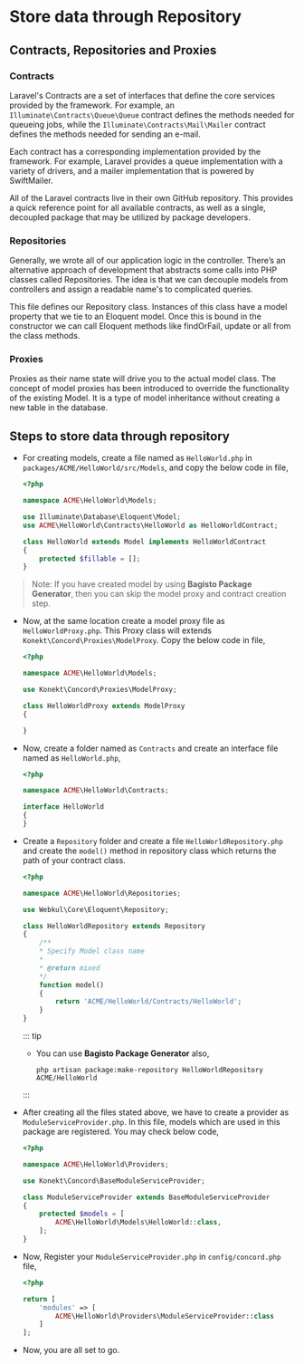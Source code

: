 # Store data through Repository

## Contracts, Repositories and Proxies

### Contracts

Laravel's Contracts are a set of interfaces that define the core services provided by the framework. For example, an `Illuminate\Contracts\Queue\Queue` contract defines the methods needed for queueing jobs, while the `Illuminate\Contracts\Mail\Mailer` contract defines the methods needed for sending an e-mail.

Each contract has a corresponding implementation provided by the framework. For example, Laravel provides a queue implementation with a variety of drivers, and a mailer implementation that is powered by SwiftMailer.

All of the Laravel contracts live in their own GitHub repository. This provides a quick reference point for all available contracts, as well as a single, decoupled package that may be utilized by package developers.

### Repositories

Generally, we wrote all of our application logic in the controller. There’s an alternative approach of development that abstracts some calls into PHP classes called Repositories. The idea is that we can decouple models from controllers and assign a readable name's to complicated queries.

This file defines our Repository class. Instances of this class have a model property that we tie to an Eloquent model. Once this is bound in the constructor we can call Eloquent methods like findOrFail, update or all from the class methods.

### Proxies

Proxies as their name state will drive you to the actual model class. The concept of model proxies has been introduced to override the functionality of the existing Model. It is a type of model inheritance without creating a new table in the database.

## Steps to store data through repository

- For creating models, create a file named as `HelloWorld.php` in `packages/ACME/HelloWorld/src/Models`, and copy the below code in file,

  ~~~php
  <?php

  namespace ACME\HelloWorld\Models;

  use Illuminate\Database\Eloquent\Model;
  use ACME\HelloWorld\Contracts\HelloWorld as HelloWorldContract;

  class HelloWorld extends Model implements HelloWorldContract
  {
      protected $fillable = [];
  }
  ~~~

> Note: If you have created model by using **Bagisto Package Generator**, then you can skip the model proxy and contract creation step.

- Now, at the same location create a model proxy file as `HelloWorldProxy.php`. This Proxy class will extends `Konekt\Concord\Proxies\ModelProxy`. Copy the below code in file,

  ~~~php
  <?php

  namespace ACME\HelloWorld\Models;

  use Konekt\Concord\Proxies\ModelProxy;

  class HelloWorldProxy extends ModelProxy
  {

  }
  ~~~

- Now, create a folder named as `Contracts` and create an interface file named as `HelloWorld.php`,

  ~~~php
  <?php

  namespace ACME\HelloWorld\Contracts;

  interface HelloWorld
  {
  }
  ~~~

- Create a `Repository` folder and create a file `HelloWorldRepository.php` and create the `model()` method in repository class which returns the path of your contract class.

  ~~~php
  <?php

  namespace ACME\HelloWorld\Repositories;

  use Webkul\Core\Eloquent\Repository;

  class HelloWorldRepository extends Repository
  {
      /**
      * Specify Model class name
      *
      * @return mixed
      */
      function model()
      {
          return 'ACME/HelloWorld/Contracts/HelloWorld';
      }
  }
  ~~~

  ::: tip

  - You can use **Bagisto Package Generator** also,

    `php artisan package:make-repository HelloWorldRepository ACME/HelloWorld`

  :::

- After creating all the files stated above, we have to create a provider as  `ModuleServiceProvider.php`. In this file, models which are used in this package are registered. You may check below code,

  ~~~php
  <?php

  namespace ACME\HelloWorld\Providers;

  use Konekt\Concord\BaseModuleServiceProvider;

  class ModuleServiceProvider extends BaseModuleServiceProvider
  {
      protected $models = [
          ACME\HelloWorld\Models\HelloWorld::class,
      ];
  }
  ~~~

- Now, Register your `ModuleServiceProvider.php` in `config/concord.php` file,

    ~~~php
    <?php

    return [
        'modules' => [
            ACME\HelloWorld\Providers\ModuleServiceProvider::class
        ]
    ];
    ~~~

- Now, you are all set to go.
